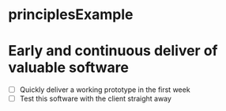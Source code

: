 # principlesExample

# Early and continuous deliver of valuable software

- [ ] Quickly deliver a working prototype in the first week
- [ ] Test this software with the client straight away
